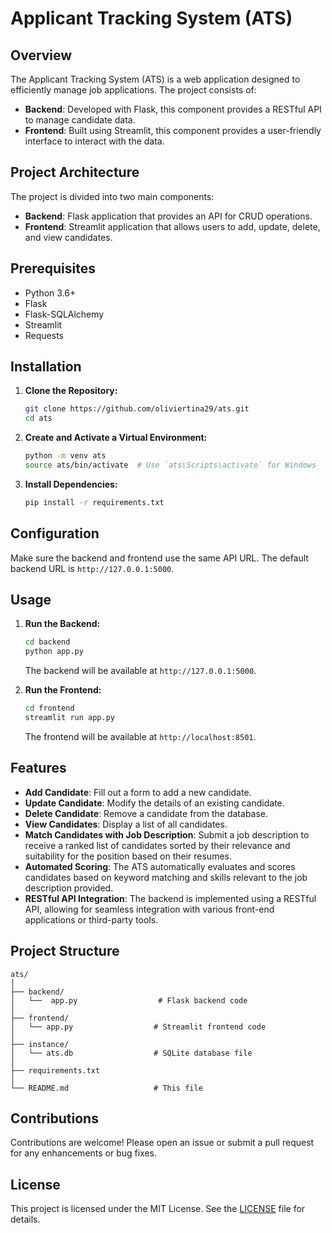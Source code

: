 # Applicant Tracking System (ATS)

## Overview

The Applicant Tracking System (ATS) is a web application designed to efficiently manage job applications. The project consists of:

- **Backend**: Developed with Flask, this component provides a RESTful API to manage candidate data.
- **Frontend**: Built using Streamlit, this component provides a user-friendly interface to interact with the data.

## Project Architecture

The project is divided into two main components:

- **Backend**: Flask application that provides an API for CRUD operations.
- **Frontend**: Streamlit application that allows users to add, update, delete, and view candidates.

## Prerequisites

- Python 3.6+
- Flask
- Flask-SQLAlchemy
- Streamlit
- Requests

## Installation

1. **Clone the Repository:**

    ```bash
    git clone https://github.com/oliviertina29/ats.git
    cd ats
    ```

2. **Create and Activate a Virtual Environment:**

    ```bash
    python -m venv ats
    source ats/bin/activate  # Use `ats\Scripts\activate` for Windows
    ```

3. **Install Dependencies:**

    ```bash
    pip install -r requirements.txt
    ```

## Configuration

Make sure the backend and frontend use the same API URL. The default backend URL is `http://127.0.0.1:5000`.

## Usage

1. **Run the Backend:**

    ```bash
    cd backend
    python app.py
    ```

    The backend will be available at `http://127.0.0.1:5000`.

2. **Run the Frontend:**

    ```bash
    cd frontend
    streamlit run app.py
    ```

    The frontend will be available at `http://localhost:8501`.

## Features

- **Add Candidate**: Fill out a form to add a new candidate.
- **Update Candidate**: Modify the details of an existing candidate.
- **Delete Candidate**: Remove a candidate from the database.
- **View Candidates**: Display a list of all candidates.
- **Match Candidates with Job Description**: Submit a job description to receive a ranked list of candidates sorted by their relevance and suitability for the position based on their resumes.
- **Automated Scoring**: The ATS automatically evaluates and scores candidates based on keyword matching and skills relevant to the job description provided.
- **RESTful API Integration**: The backend is implemented using a RESTful API, allowing for seamless integration with various front-end applications or third-party tools.


## Project Structure

```
ats/
│
├── backend/
│   └──  app.py                  # Flask backend code        
│
├── frontend/
│   └── app.py                  # Streamlit frontend code
│    
├── instance/
│   └── ats.db                  # SQLite database file
│
├── requirements.txt 
│
└── README.md                   # This file
```


## Contributions

Contributions are welcome! Please open an issue or submit a pull request for any enhancements or bug fixes.

## License

This project is licensed under the MIT License. See the [LICENSE](LICENSE) file for details.
